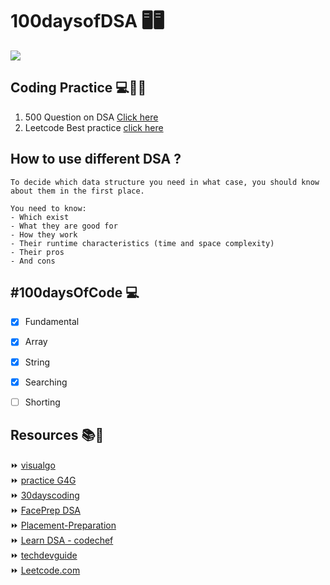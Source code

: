 # 100daysofDSA 🖥🖥

![](https://miro.medium.com/max/2560/1*sMryEXZVPKFjGNcfSzE8Mw.jpeg)
 
  

## Coding Practice 💻👩‍💻

1. 500 Question on DSA [Click here](https://drive.google.com/drive/folders/1YmxM3F7D0-23i9NbZ8kJ-slMKuPefEfT) <br>
2. Leetcode Best practice [click here](https://drive.google.com/drive/folders/1YmxM3F7D0-23i9NbZ8kJ-slMKuPefEfT) <br>


## How to use different DSA ?

```
To decide which data structure you need in what case, you should know about them in the first place.

You need to know:
- Which exist
- What they are good for
- How they work
- Their runtime characteristics (time and space complexity)
- Their pros
- And cons

```

## #100daysOfCode 💻 
 
- [X] Fundamental
- [x] Array
- [x] String
- [X] Searching
- [ ] Shorting


## Resources 📚🧾

⏩ [visualgo](https://visualgo.net/en)  <br>
⏩ [practice G4G](https://practice.geeksforgeeks.org/explore/?page=1) <br>
⏩ [30dayscoding](https://30dayscoding.com/) <br>
⏩ [FacePrep DSA](https://www.faceprep.in/data-structures/) <br>
⏩ [Placement-Preparation](https://github.com/anushka23g/Complete-Placement-Preparation) <br>
⏩ [Learn DSA - codechef](https://www.codechef.com/certification/data-structures-and-algorithms/prepare) <br>
⏩ [techdevguide](https://techdevguide.withgoogle.com/resources)<br>
⏩ [Leetcode.com](https://leetcode.com/explore/learn/)
